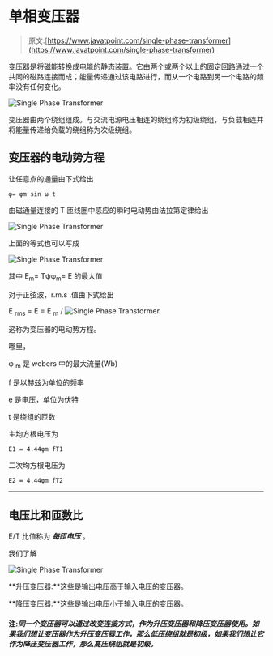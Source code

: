 # 单相变压器

> 原文:[https://www.javatpoint.com/single-phase-transformer](https://www.javatpoint.com/single-phase-transformer)

变压器是将磁能转换成电能的静态装置。它由两个或两个以上的固定回路通过一个共同的磁路连接而成；能量传递通过该电路进行，而从一个电路到另一个电路的频率没有任何变化。

![Single Phase Transformer](../Images/91bf8a27fcfaf99b19026deadccf9244.png)

变压器由两个绕组组成。与交流电源电压相连的绕组称为初级绕组，与负载相连并将能量传递给负载的绕组称为次级绕组。

## 变压器的电动势方程

让任意点的通量由下式给出

```
φ= φm sin ω t

```

由磁通量连接的 T 匝线圈中感应的瞬时电动势由法拉第定律给出

![Single Phase Transformer](../Images/94dedcac3bc11a5d0721b33068488e3a.png)

上面的等式也可以写成

![Single Phase Transformer](../Images/d0439816bf6438a46835446658e1ff3e.png)

其中 E<sub>m</sub>= Tψφ<sub>m</sub>= E 的最大值

对于正弦波，r.m.s .值由下式给出

E <sub>rms</sub> = E = E <sub>m</sub> / ![Single Phase Transformer](../Images/bbf5960a3598463fdb8ae806eeb4e4ea.png)

这称为变压器的电动势方程。

哪里，

φ <sub>m</sub> 是 webers 中的最大流量(Wb)

f 是以赫兹为单位的频率

e 是电压，单位为伏特

t 是绕组的匝数

主均方根电压为

```
E1 = 4.44φm fT1

```

二次均方根电压为

```
E2 = 4.44φm fT2

```

* * *

## 电压比和匝数比

E/T 比值称为 ***每匝电压*** 。

我们了解

![Single Phase Transformer](../Images/cd972f96488043997468f79705eb90fe.png)

**升压变压器:**这些是输出电压高于输入电压的变压器。

**降压变压器:**这些是输出电压小于输入电压的变压器。

#### 注:*同一个变压器可以通过改变连接方式，作为升压变压器和降压变压器使用。如果我们想让变压器作为升压变压器工作，那么低压绕组就是初级，如果我们想让它作为降压变压器工作，那么高压绕组就是初级。*